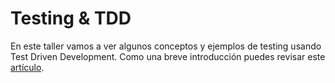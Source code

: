 # Testing & TDD

En este taller vamos a ver algunos conceptos y ejemplos de testing usando Test Driven Development. 
Como una breve introducción puedes revisar este [artículo](https://medium.com/p/d8258ca7abd3/).

## 